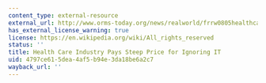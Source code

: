 ```yaml
---
content_type: external-resource
external_url: http://www.orms-today.org/news/realworld/frrw0805healthcare.html
has_external_license_warning: true
license: https://en.wikipedia.org/wiki/All_rights_reserved
status: ''
title: Health Care Industry Pays Steep Price for Ignoring IT
uid: 4797ce61-5dea-4af5-b94e-3da18be6a2c7
wayback_url: ''
---
```


